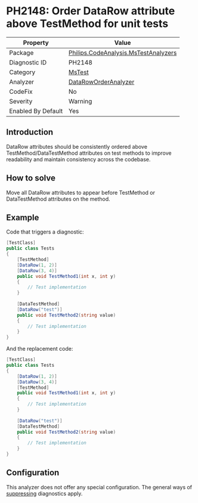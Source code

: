 # PH2148: Order DataRow attribute above TestMethod for unit tests

| Property | Value  |
|--|--|
| Package | [Philips.CodeAnalysis.MsTestAnalyzers](https://www.nuget.org/packages/Philips.CodeAnalysis.MsTestAnalyzers) |
| Diagnostic ID | PH2148 |
| Category  | [MsTest](../MsTest.md) |
| Analyzer | [DataRowOrderAnalyzer](https://github.com/philips-software/roslyn-analyzers/blob/main/Philips.CodeAnalysis.MsTestAnalyzers/DataRowOrderAnalyzer.cs)
| CodeFix  | No |
| Severity | Warning |
| Enabled By Default | Yes |

## Introduction

DataRow attributes should be consistently ordered above TestMethod/DataTestMethod attributes on test methods to improve readability and maintain consistency across the codebase.

## How to solve

Move all DataRow attributes to appear before TestMethod or DataTestMethod attributes on the method.

## Example

Code that triggers a diagnostic:
``` cs
[TestClass]
public class Tests
{
    [TestMethod]
    [DataRow(1, 2)]
    [DataRow(3, 4)]
    public void TestMethod1(int x, int y) 
    { 
        // Test implementation
    }
    
    [DataTestMethod]
    [DataRow("test")]
    public void TestMethod2(string value) 
    { 
        // Test implementation
    }
}
```

And the replacement code:
``` cs
[TestClass]
public class Tests
{
    [DataRow(1, 2)]
    [DataRow(3, 4)]
    [TestMethod]
    public void TestMethod1(int x, int y) 
    { 
        // Test implementation
    }
    
    [DataRow("test")]
    [DataTestMethod]
    public void TestMethod2(string value) 
    { 
        // Test implementation
    }
}
```

## Configuration

This analyzer does not offer any special configuration. The general ways of [suppressing](https://learn.microsoft.com/en-us/dotnet/fundamentals/code-analysis/suppress-warnings) diagnostics apply.